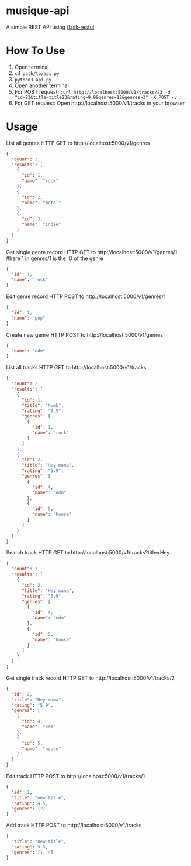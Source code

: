 # musique-api

A simple REST API using [flask-resful](https://github.com/flask-restful/flask-restful)

# How To Use

1. Open terminal
1. ```cd path/to/api.py```
1. ```python3 api.py```
1. Open another terminal
1. For POST request: ```curl http://localhost:5000/v1/tracks/23 -d "id=23&title=title23&rating=9.9&genres=12&genres=3" -X POST -v```
1. For GET request: Open http://localhost:5000/v1/tracks in your browser

# Usage

List all genres
HTTP GET to http://localhost:5000/v1/genres
```json
{
  "count": 3,
  "results": [
    {
      "id": 1,
      "name": "rock"
    },
    {
      "id": 2,
      "name": "metal"
    },
    {
      "id": 3,
      "name": "indie"
    }
  ]
}
```

Get single genre record
HTTP GET to http://localhost:5000/v1/genres/1  #here 1 in genres/1 is the ID of the genre
```json
{
  "id": 1,
  "name": "rock"
}
```

Edit genre record
HTTP POST to http://localhost:5000/v1/genres/1
```json
{
  "id": 1,
  "name": "pop"
}
```

Create new genre
HTTP POST to http://localhost:5000/v1/genres
```json
{
  "name": "edm"
}
```

List all tracks
HTTP GET to http://localhost:5000/v1/tracks
```json
{
  "count": 2,
  "results": [
    {
      "id": 1,
      "title": "Numb",
      "rating": "9.5",
      "genres": [
        {
          "id": 1,
          "name": "rock"
        }
      ]
    },
    {
      "id": 2,
      "title": "Hey mama",
      "rating": "5.9",
      "genres": [
        {
          "id": 4,
          "name": "edm"
        },
        {
          "id": 5,
          "name": "house"
        }
      ]
    }
  ]
}
```

Search track
HTTP GET to http://localhost:5000/v1/tracks?title=Hey
```json
{
  "count": 1,
  "results": [
    {
      "id": 2,
      "title": "Hey mama",
      "rating": "5.9",
      "genres": [
        {
          "id": 4,
          "name": "edm"
        },
        {
          "id": 5,
          "name": "house"
        }
      ]
    }
  ]
}
```

Get single track record
HTTP GET to http://localhost:5000/v1/tracks/2
```json
{
  "id": 2,
  "title": "Hey mama",
  "rating": "5.9",
  "genres": [
    {
      "id": 4,
      "name": "edm"
    },
    {
      "id": 5,
      "name": "house"
    }
  ]
}
```

Edit track
HTTP POST to http://localhost:5000/v1/tracks/1
```json
{
  "id": 1,
  "title": "new title",
  "rating": 4.5,
  "genres": [2]
}
```

Add track
HTTP POST to http://localhost:5000/v1/tracks
```json
{
  "title": "new title",
  "rating": 9.5,
  "genres": [1, 4]
}
```
